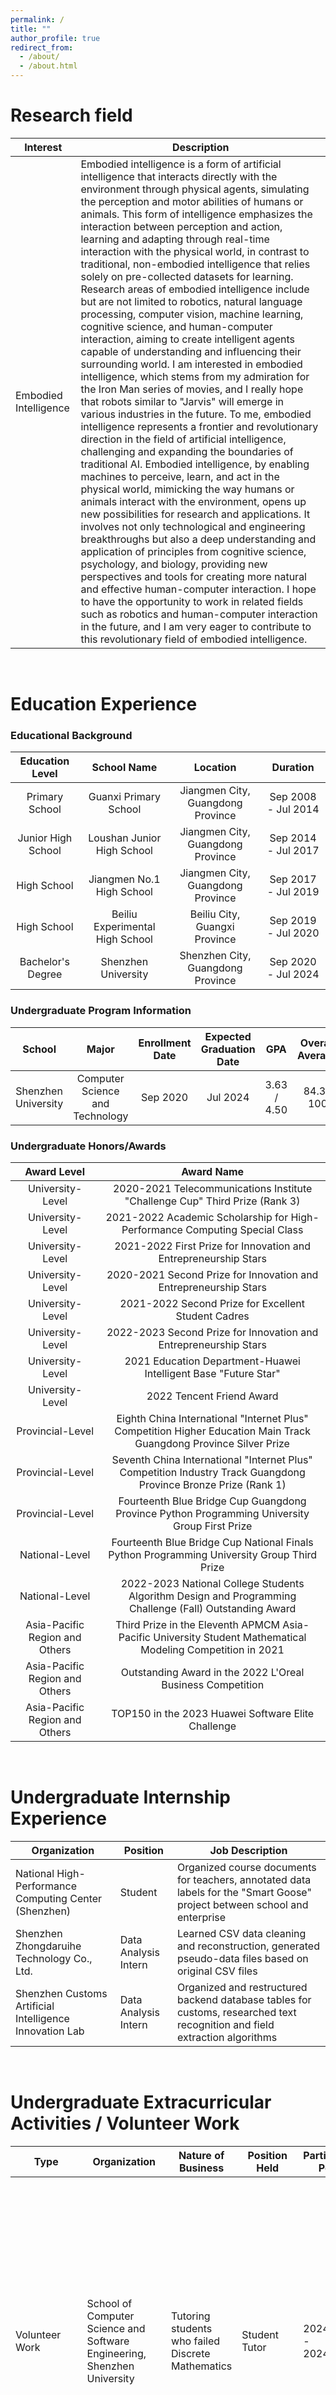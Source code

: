 ```yaml
---
permalink: /
title: ""
author_profile: true
redirect_from: 
  - /about/
  - /about.html
---
```


# Research field


| Interest | Description | 
| -------- | ---------- |
| Embodied Intelligence | Embodied intelligence is a form of artificial intelligence that interacts directly with the environment through physical agents, simulating the perception and motor abilities of humans or animals. This form of intelligence emphasizes the interaction between perception and action, learning and adapting through real-time interaction with the physical world, in contrast to traditional, non-embodied intelligence that relies solely on pre-collected datasets for learning. Research areas of embodied intelligence include but are not limited to robotics, natural language processing, computer vision, machine learning, cognitive science, and human-computer interaction, aiming to create intelligent agents capable of understanding and influencing their surrounding world. I am interested in embodied intelligence, which stems from my admiration for the Iron Man series of movies, and I really hope that robots similar to "Jarvis" will emerge in various industries in the future. To me, embodied intelligence represents a frontier and revolutionary direction in the field of artificial intelligence, challenging and expanding the boundaries of traditional AI. Embodied intelligence, by enabling machines to perceive, learn, and act in the physical world, mimicking the way humans or animals interact with the environment, opens up new possibilities for research and applications. It involves not only technological and engineering breakthroughs but also a deep understanding and application of principles from cognitive science, psychology, and biology, providing new perspectives and tools for creating more natural and effective human-computer interaction. I hope to have the opportunity to work in related fields such as robotics and human-computer interaction in the future, and I am very eager to contribute to this revolutionary field of embodied intelligence. |




<br>


# Education Experience

### Educational Background

| Education Level | School Name | Location | Duration |
|:------:|:----------:|:--------:|:----------:|
| Primary School | Guanxi Primary School | Jiangmen City, Guangdong Province | Sep 2008 - Jul 2014 |
| Junior High School | Loushan Junior High School | Jiangmen City, Guangdong Province | Sep 2014 - Jul 2017 |
| High School | Jiangmen No.1 High School | Jiangmen City, Guangdong Province | Sep 2017 - Jul 2019 |
| High School | Beiliu Experimental High School | Beiliu City, Guangxi Province | Sep 2019 - Jul 2020 |
| Bachelor's Degree | Shenzhen University | Shenzhen City, Guangdong Province | Sep 2020 - Jul 2024 |


### Undergraduate Program Information

| School | Major | Enrollment Date | Expected Graduation Date | GPA | Overall Average | Status |
|:------:|:------:|:----------:|:--------------:|:------:|:------:|:------:|
| Shenzhen University | Computer Science and Technology | Sep 2020 | Jul 2024 | 3.63 / 4.50 | 84.3 / 100 | Currently studying on campus |


 
### Undergraduate Honors/Awards

| Award Level | Award Name |
| :---: | :---: |
| University-Level | 2020-2021 Telecommunications Institute "Challenge Cup" Third Prize (Rank 3) |
| University-Level | 2021-2022 Academic Scholarship for High-Performance Computing Special Class |
| University-Level | 2021-2022 First Prize for Innovation and Entrepreneurship Stars |
| University-Level | 2020-2021 Second Prize for Innovation and Entrepreneurship Stars |
| University-Level | 2021-2022 Second Prize for Excellent Student Cadres |
| University-Level | 2022-2023 Second Prize for Innovation and Entrepreneurship Stars |  
| University-Level | 2021 Education Department-Huawei Intelligent Base "Future Star" |
| University-Level | 2022 Tencent Friend Award |
| Provincial-Level | Eighth China International "Internet Plus" Competition Higher Education Main Track Guangdong Province Silver Prize | 
| Provincial-Level | Seventh China International "Internet Plus" Competition Industry Track Guangdong Province Bronze Prize (Rank 1) | 
| Provincial-Level | Fourteenth Blue Bridge Cup Guangdong Province Python Programming University Group First Prize |
| National-Level | Fourteenth Blue Bridge Cup National Finals Python Programming University Group Third Prize |
| National-Level | 2022-2023 National College Students Algorithm Design and Programming Challenge (Fall) Outstanding Award |
| Asia-Pacific Region and Others | Third Prize in the Eleventh APMCM Asia-Pacific University Student Mathematical Modeling Competition in 2021 |  
| Asia-Pacific Region and Others | Outstanding Award in the 2022 L'Oreal Business Competition |
| Asia-Pacific Region and Others | TOP150 in the 2023 Huawei Software Elite Challenge |


<br>

# Undergraduate Internship Experience



| Organization                                  | Position      | Job Description                                      |
|---------------------------------------------|---------|--------------------------------------------------|
| National High-Performance Computing Center (Shenzhen) | Student      | Organized course documents for teachers, annotated data labels for the "Smart Goose" project between school and enterprise     |
| Shenzhen Zhongdaruihe Technology Co., Ltd.                           | Data Analysis Intern  | Learned CSV data cleaning and reconstruction, generated pseudo-data files based on original CSV files    |
| Shenzhen Customs Artificial Intelligence Innovation Lab                | Data Analysis Intern  | Organized and restructured backend database tables for customs, researched text recognition and field extraction algorithms |


<br>

# Undergraduate Extracurricular Activities / Volunteer Work


| Type | Organization | Nature of Business | Position Held | Participation Period | Main Responsibilities |
|------|----------|---------|---------|----------|---------|
| Volunteer Work | School of Computer Science and Software Engineering, Shenzhen University | Tutoring students who failed Discrete Mathematics | Student Tutor | 2024.02.05 - 2024.02.27 | Sharing study materials and exam tips for Discrete Mathematics. Additionally, I held online Tencent meetings on February 19th (from 19:00 to 21:00) and February 25th (from 18:00 to 20:00) to discuss Discrete Mathematics problems with classmates. Also, I usually had private chats with some students to discuss questions. |
| Self-employed / Entrepreneur | Shenzhen Xiangyuan Cultural Communication Co., Ltd. | N/A | Supervisor | Since December 12, 2023 | As we are a startup company, my main tasks within the company are not very fixed. Sometimes I may be developing web pages, other times I might go out for photography. Occasionally, I negotiate service fees with clients who have video or photography needs, and at times, I take on some commercial orders from schools, such as making promotional videos for them. |


<br>


# Undergraduate Project Experience

### Bag of Emergency Food, OneDrop Project

| Time | Description |
| --------------------------- | ----------------------------------- |
| 2021.07-2021.12 | Developed a WeChat mini-program for selling near-expiry food products as part of a campus e-commerce<br> entrepreneurship team. I was responsible for frontend development of the mini-program, coding based on UI<br> design. The mini-program was successfully launched, and the project won the Telecommunications Institute<br> Challenge Cup. |



### Smart Campus - WeLink Mini Program (We Code)

| Time | Description |
| --- | --- |
| 2021.08-2021.10 | I was the founder and leader of this project, which eventually produced a frontend demo of a mini-program that<br> was not launched. **Background**: The rapid growth in the number of WeLink users presented us with an<br> opportunity. WeLink has served over 700,000 organizations, including government, enterprises, education, and<br> healthcare sectors. However, there was a lack of a dedicated application tailored to the usage habits of<br> contemporary college students. **Project Content**: To develop a WeLink mini-program, the frontend was<br> implemented using HTML5+CSS+JavaScript+WeLink API (completed), and the backend was planned to be<br> developed using SpringBoot+MySQL. **Personal Contribution**: I coordinated with teammates to produce<br> materials such as business plans, presentations, and videos. Additionally, I participated in the development of<br> the WeLink mini-program frontend. I successfully led the team to participate in the "Internet+" Innovation and<br> Entrepreneurship Competition, and the team was awarded the provincial-level bronze medal. |



### Database Systems Major Project

| Time | Experimental Environment | Experimental Content |
| --- | --- | --- | 
| 2022.11-2022.12 | windows11+python3+flask+MySQL | Design a relational database for the car-sharing business described in the<br> prompt, and concurrently develop a front-end webpage to facilitate specific<br> interactions between the front and back ends. |


### System Programming Major Project

| Time | Experimental Environment | Experimental Content |
| --- | --- | --- | 
| 2022.12 - 2023.01 | Huawei Linux Server | Implement a terminal-based multiplayer instant messaging system using C<br> language. It reads and writes data through a public named pipe (FIFO), uses<br> the select multiplexing technique to monitor messages, and enables<br> communication between different clients. The server is guarded by a thread<br> pool process, serving as a data relay and storage. It also implements logging<br> functionality for different user events, along with setting permissions for<br> logging. |



<br><br><br>
<br>

<br>

<br>
